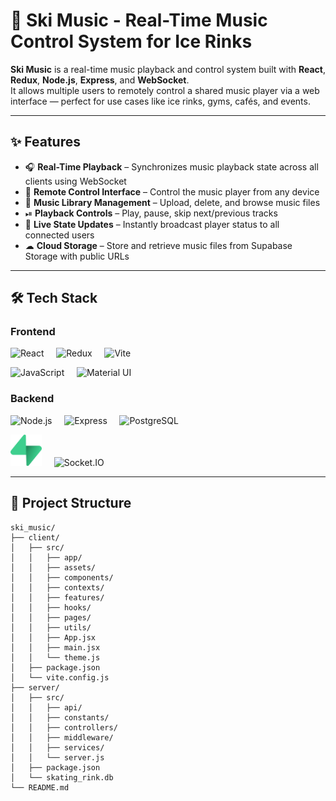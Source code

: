 # 🎵 Ski Music - Real-Time Music Control System for Ice Rinks

**Ski Music** is a real-time music playback and control system built with **React**, **Redux**, **Node.js**, **Express**, and **WebSocket**.  
It allows multiple users to remotely control a shared music player via a web interface — perfect for use cases like ice rinks, gyms, cafés, and events.

---

## ✨ Features

- 🎧 **Real-Time Playback** – Synchronizes music playback state across all clients using WebSocket
- 📱 **Remote Control Interface** – Control the music player from any device
- 📂 **Music Library Management** – Upload, delete, and browse music files
- ⏯ **Playback Controls** – Play, pause, skip next/previous tracks
- 📡 **Live State Updates** – Instantly broadcast player status to all connected users
- ☁ **Cloud Storage** – Store and retrieve music files from Supabase Storage with public URLs

---

## 🛠 Tech Stack

### Frontend
<p>
  <img src="https://cdn.jsdelivr.net/gh/devicons/devicon/icons/react/react-original.svg" alt="React" width="50" height="50"/> &nbsp;&nbsp;&nbsp;
  <img src="https://cdn.jsdelivr.net/gh/devicons/devicon/icons/redux/redux-original.svg" alt="Redux" width="50" height="50"/> &nbsp;&nbsp;&nbsp;
  <img src="https://vitejs.dev/logo.svg" alt="Vite" width="50" height="50"/>
</p>
<p>
  <img src="https://cdn.jsdelivr.net/gh/devicons/devicon/icons/javascript/javascript-original.svg" alt="JavaScript" width="50" height="50"/> &nbsp;&nbsp;&nbsp;
  <img src="https://cdn.jsdelivr.net/gh/devicons/devicon/icons/materialui/materialui-original.svg" alt="Material UI" width="50" height="50"/> &nbsp;&nbsp;&nbsp;
 
</p>

### Backend
<p>
  <img src="https://cdn.jsdelivr.net/gh/devicons/devicon/icons/nodejs/nodejs-original.svg" alt="Node.js" width="50" height="50"/> &nbsp;&nbsp;&nbsp;
  <img src="https://cdn.jsdelivr.net/gh/devicons/devicon/icons/express/express-original.svg" alt="Express" width="50" height="50"/> &nbsp;&nbsp;&nbsp;
  <img src="https://cdn.jsdelivr.net/gh/devicons/devicon/icons/postgresql/postgresql-original.svg" alt="PostgreSQL" width="50" height="50"/>
</p>
<p>
  <img src="https://raw.githubusercontent.com/supabase/supabase/master/packages/common/assets/images/supabase-logo-icon.png" alt="Supabase" width="50" height="50"/> &nbsp;&nbsp;&nbsp;

  <img src="https://cdn.jsdelivr.net/gh/devicons/devicon/icons/socketio/socketio-original.svg" alt="Socket.IO" width="50" height="50"/>
</p>



---

## 📂 Project Structure


```
ski_music/
├── client/
│   ├── src/
│   │   ├── app/
│   │   ├── assets/
│   │   ├── components/
│   │   ├── contexts/
│   │   ├── features/
│   │   ├── hooks/
│   │   ├── pages/
│   │   ├── utils/
│   │   ├── App.jsx
│   │   ├── main.jsx
│   │   └── theme.js
│   ├── package.json
│   └── vite.config.js
├── server/
│   ├── src/
│   │   ├── api/
│   │   ├── constants/
│   │   ├── controllers/
│   │   ├── middleware/
│   │   ├── services/
│   │   └── server.js
│   ├── package.json
│   └── skating_rink.db
└── README.md
```
